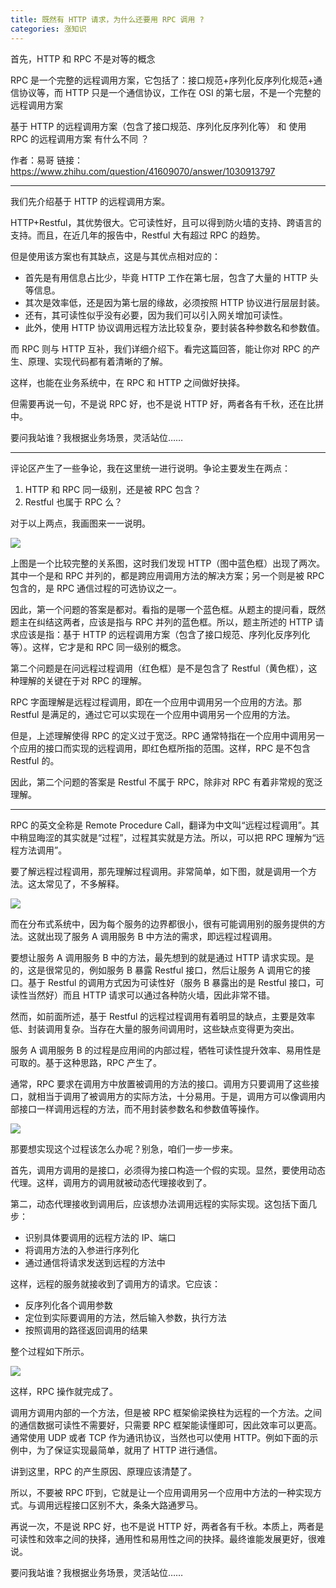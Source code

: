 ```yaml
---
title: 既然有 HTTP 请求，为什么还要用 RPC 调用 ?
categories: 涨知识
---
```


首先，HTTP 和 RPC 不是对等的概念

RPC 是一个完整的远程调用方案，它包括了：接口规范+序列化反序列化规范+通信协议等，而 HTTP 只是一个通信协议，工作在 OSI 的第七层，不是一个完整的远程调用方案

基于 HTTP 的远程调用方案（包含了接口规范、序列化反序列化等） 和 使用 RPC 的远程调用方案 有什么不同 ？

作者：易哥
链接：https://www.zhihu.com/question/41609070/answer/1030913797

<!-- more -->

---

我们先介绍基于 HTTP 的远程调用方案。

HTTP+Restful，其优势很大。它可读性好，且可以得到防火墙的支持、跨语言的支持。而且，在近几年的报告中，Restful 大有超过 RPC 的趋势。

但是使用该方案也有其缺点，这是与其优点相对应的：

- 首先是有用信息占比少，毕竟 HTTP 工作在第七层，包含了大量的 HTTP 头等信息。
- 其次是效率低，还是因为第七层的缘故，必须按照 HTTP 协议进行层层封装。
- 还有，其可读性似乎没有必要，因为我们可以引入网关增加可读性。
- 此外，使用 HTTP 协议调用远程方法比较复杂，要封装各种参数名和参数值。

而 RPC 则与 HTTP 互补，我们详细介绍下。看完这篇回答，能让你对 RPC 的产生、原理、实现代码都有着清晰的了解。

这样，也能在业务系统中，在 RPC 和 HTTP 之间做好抉择。

但需要再说一句，不是说 RPC 好，也不是说 HTTP 好，两者各有千秋，还在比拼中。

要问我站谁？我根据业务场景，灵活站位……

---

评论区产生了一些争论，我在这里统一进行说明。争论主要发生在两点：

1. HTTP 和 RPC 同一级别，还是被 RPC 包含？
2. Restful 也属于 RPC 么？

对于以上两点，我画图来一一说明。

![](/img/why_rpc/rpc1.jpg)

上图是一个比较完整的关系图，这时我们发现 HTTP（图中蓝色框）出现了两次。其中一个是和 RPC 并列的，都是跨应用调用方法的解决方案；另一个则是被 RPC 包含的，是 RPC 通信过程的可选协议之一。

因此，第一个问题的答案是都对。看指的是哪一个蓝色框。从题主的提问看，既然题主在纠结这两者，应该是指与 RPC 并列的蓝色框。所以，题主所述的 HTTP 请求应该是指：基于 HTTP 的远程调用方案（包含了接口规范、序列化反序列化等）。这样，它才是和 RPC 同一级别的概念。

第二个问题是在问远程过程调用（红色框）是不是包含了 Restful（黄色框），这种理解的关键在于对 RPC 的理解。

RPC 字面理解是远程过程调用，即在一个应用中调用另一个应用的方法。那 Restful 是满足的，通过它可以实现在一个应用中调用另一个应用的方法。

但是，上述理解使得 RPC 的定义过于宽泛。RPC 通常特指在一个应用中调用另一个应用的接口而实现的远程调用，即红色框所指的范围。这样，RPC 是不包含 Restful 的。

因此，第二个问题的答案是 Restful 不属于 RPC，除非对 RPC 有着非常规的宽泛理解。

---

RPC 的英文全称是 Remote Procedure Call，翻译为中文叫“远程过程调用”。其中稍显晦涩的其实就是“过程”，过程其实就是方法。所以，可以把 RPC 理解为“远程方法调用”。

要了解远程过程调用，那先理解过程调用。非常简单，如下图，就是调用一个方法。这太常见了，不多解释。

![](/img/why_rpc/rpc2.jpg)

而在分布式系统中，因为每个服务的边界都很小，很有可能调用别的服务提供的方法。这就出现了服务 A 调用服务 B 中方法的需求，即远程过程调用。

要想让服务 A 调用服务 B 中的方法，最先想到的就是通过 HTTP 请求实现。是的，这是很常见的，例如服务 B 暴露 Restful 接口，然后让服务 A 调用它的接口。基于 Restful 的调用方式因为可读性好（服务 B 暴露出的是 Restful 接口，可读性当然好）而且 HTTP 请求可以通过各种防火墙，因此非常不错。

然而，如前面所述，基于 Restful 的远程过程调用有着明显的缺点，主要是效率低、封装调用复杂。当存在大量的服务间调用时，这些缺点变得更为突出。

服务 A 调用服务 B 的过程是应用间的内部过程，牺牲可读性提升效率、易用性是可取的。基于这种思路，RPC 产生了。

通常，RPC 要求在调用方中放置被调用的方法的接口。调用方只要调用了这些接口，就相当于调用了被调用方的实际方法，十分易用。于是，调用方可以像调用内部接口一样调用远程的方法，而不用封装参数名和参数值等操作。

![](/img/why_rpc/rpc3.jpg)

那要想实现这个过程该怎么办呢？别急，咱们一步一步来。

首先，调用方调用的是接口，必须得为接口构造一个假的实现。显然，要使用动态代理。这样，调用方的调用就被动态代理接收到了。

第二，动态代理接收到调用后，应该想办法调用远程的实际实现。这包括下面几步：

- 识别具体要调用的远程方法的 IP、端口
- 将调用方法的入参进行序列化
- 通过通信将请求发送到远程的方法中

这样，远程的服务就接收到了调用方的请求。它应该：

- 反序列化各个调用参数
- 定位到实际要调用的方法，然后输入参数，执行方法
- 按照调用的路径返回调用的结果

整个过程如下所示。

![](/img/why_rpc/rpc4.jpg)

这样，RPC 操作就完成了。

调用方调用内部的一个方法，但是被 RPC 框架偷梁换柱为远程的一个方法。之间的通信数据可读性不需要好，只需要 RPC 框架能读懂即可，因此效率可以更高。通常使用 UDP 或者 TCP 作为通讯协议，当然也可以使用 HTTP。例如下面的示例中，为了保证实现最简单，就用了 HTTP 进行通信。

讲到这里，RPC 的产生原因、原理应该清楚了。

所以，不要被 RPC 吓到，它就是让一个应用调用另一个应用中方法的一种实现方式。与调用远程接口区别不大，条条大路通罗马。

再说一次，不是说 RPC 好，也不是说 HTTP 好，两者各有千秋。本质上，两者是可读性和效率之间的抉择，通用性和易用性之间的抉择。最终谁能发展更好，很难说。

要问我站谁？我根据业务场景，灵活站位……
